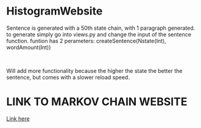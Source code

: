# HistogramWebsite
<p> Sentence is generated with a 50th state chain, with 1 paragraph generated. to generate simply go into views.py and change the input
 of the sentence function. funtion has 2 perameters: createSentence(Nstate(Int), wordAmount(Int))<p>
 <br>
 <p> Will add more functionality because the higher the state the better the sentence, but comes with a slower reload speed.</p>
<h1>LINK TO  MARKOV CHAIN WEBSITE</h1>
<a href = "https://myclubproject-ja.herokuapp.com">Link here</a>
